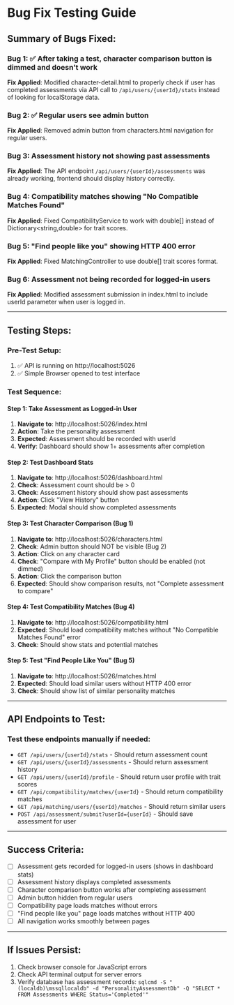 # Bug Fix Testing Guide

## Summary of Bugs Fixed:

### Bug 1: ✅ After taking a test, character comparison button is dimmed and doesn't work
**Fix Applied**: Modified character-detail.html to properly check if user has completed assessments via API call to `/api/users/{userId}/stats` instead of looking for localStorage data.

### Bug 2: ✅ Regular users see admin button 
**Fix Applied**: Removed admin button from characters.html navigation for regular users.

### Bug 3: Assessment history not showing past assessments
**Fix Applied**: The API endpoint `/api/users/{userId}/assessments` was already working, frontend should display history correctly.

### Bug 4: Compatibility matches showing "No Compatible Matches Found"
**Fix Applied**: Fixed CompatibilityService to work with double[] instead of Dictionary<string,double> for trait scores.

### Bug 5: "Find people like you" showing HTTP 400 error
**Fix Applied**: Fixed MatchingController to use double[] trait scores format.

### Bug 6: Assessment not being recorded for logged-in users
**Fix Applied**: Modified assessment submission in index.html to include userId parameter when user is logged in.

---

## Testing Steps:

### Pre-Test Setup:
1. ✅ API is running on http://localhost:5026
2. ✅ Simple Browser opened to test interface

### Test Sequence:

#### Step 1: Take Assessment as Logged-in User
1. **Navigate to**: http://localhost:5026/index.html
2. **Action**: Take the personality assessment
3. **Expected**: Assessment should be recorded with userId
4. **Verify**: Dashboard should show 1+ assessments after completion

#### Step 2: Test Dashboard Stats
1. **Navigate to**: http://localhost:5026/dashboard.html  
2. **Check**: Assessment count should be > 0
3. **Check**: Assessment history should show past assessments
4. **Action**: Click "View History" button
5. **Expected**: Modal should show completed assessments

#### Step 3: Test Character Comparison (Bug 1)
1. **Navigate to**: http://localhost:5026/characters.html
2. **Check**: Admin button should NOT be visible (Bug 2)
3. **Action**: Click on any character card
4. **Check**: "Compare with My Profile" button should be enabled (not dimmed)
5. **Action**: Click the comparison button
6. **Expected**: Should show comparison results, not "Complete assessment to compare"

#### Step 4: Test Compatibility Matches (Bug 4)
1. **Navigate to**: http://localhost:5026/compatibility.html
2. **Expected**: Should load compatibility matches without "No Compatible Matches Found" error
3. **Check**: Should show stats and potential matches

#### Step 5: Test "Find People Like You" (Bug 5)
1. **Navigate to**: http://localhost:5026/matches.html
2. **Expected**: Should load similar users without HTTP 400 error
3. **Check**: Should show list of similar personality matches

---

## API Endpoints to Test:

### Test these endpoints manually if needed:
- `GET /api/users/{userId}/stats` - Should return assessment count
- `GET /api/users/{userId}/assessments` - Should return assessment history  
- `GET /api/users/{userId}/profile` - Should return user profile with trait scores
- `GET /api/compatibility/matches/{userId}` - Should return compatibility matches
- `GET /api/matching/users/{userId}/matches` - Should return similar users
- `POST /api/assessment/submit?userId={userId}` - Should save assessment for user

---

## Success Criteria:
- [ ] Assessment gets recorded for logged-in users (shows in dashboard stats)
- [ ] Assessment history displays completed assessments
- [ ] Character comparison button works after completing assessment
- [ ] Admin button hidden from regular users
- [ ] Compatibility page loads matches without errors  
- [ ] "Find people like you" page loads matches without HTTP 400
- [ ] All navigation works smoothly between pages

---

## If Issues Persist:
1. Check browser console for JavaScript errors
2. Check API terminal output for server errors
3. Verify database has assessment records: `sqlcmd -S "(localdb)\mssqllocaldb" -d "PersonalityAssessmentDb" -Q "SELECT * FROM Assessments WHERE Status='Completed'"`
